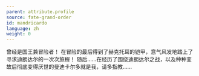 ```yaml
---
parent: attribute.profile
source: fate-grand-order
id: mandricardo
language: zh
weight: 0
---
```


曾经是国王兼冒险者！
在冒险的最后得到了赫克托耳的铠甲，意气风发地踏上了寻求迪朗达尔的一次次旅程！
随后……在经历了围绕迪朗达尔之战，以及种种变故后彻底变得厌世的曼迪卡尔多就是我，请多指教……
